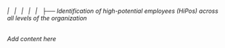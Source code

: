 ###### |   |   |   |   |   ├── Identification of high-potential employees (HiPos) across all levels of the organization

*Add content here*